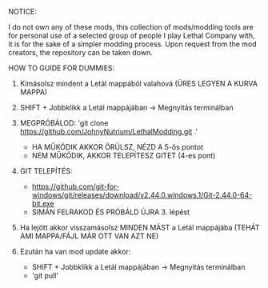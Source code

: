 NOTICE:

I do not own any of these mods, this collection of mods/modding tools are for personal use of a selected group of people I play Lethal Company with, it is for the sake of a simpler modding process.
Upon request from the mod creators, the repository can be taken down.


HOW TO GUIDE FOR DUMMIES:

1. Kimásolsz mindent a Letál mappából valahová (ÜRES LEGYEN A KURVA MAPPA)
2. SHIFT + Jobbklikk a Letál mappájában -> Megnyitás terminálban
3. MEGPRÓBÁLOD: 'git clone https://github.com/JohnyNutrium/LethalModding.git .'
   - HA MŰKÖDIK AKKOR ÖRÜLSZ, NÉZD A 5-ös pontot
   - NEM MŰKÖDIK, AKKOR TELEPÍTESZ GITET (4-es pont)
4. GIT TELEPÍTÉS:
   - https://github.com/git-for-windows/git/releases/download/v2.44.0.windows.1/Git-2.44.0-64-bit.exe
   - SIMÁN FELRAKOD ÉS PRÓBÁLD ÚJRA 3. lépést
5. Ha lejött akkor visszamásolsz MINDEN MÁST a Letál mappájába (TEHÁT AMI MAPPA/FÁJL MÁR OTT VAN AZT NE)

6. Ezután ha van mod update akkor:
   - SHIFT + Jobbklikk a Letál mappájában -> Megnyitás terminálban
   - 'git pull'